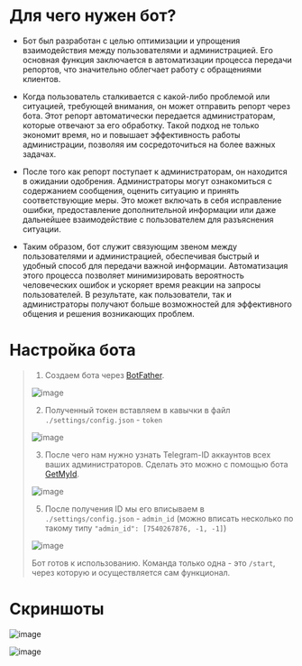 # Для чего нужен бот?
- Бот был разработан с целью оптимизации и упрощения взаимодействия между пользователями и администрацией. Его основная функция заключается в автоматизации процесса передачи репортов, что значительно облегчает работу с обращениями клиентов.

- Когда пользователь сталкивается с какой-либо проблемой или ситуацией, требующей внимания, он может отправить репорт через бота. Этот репорт автоматически передается администраторам, которые отвечают за его обработку. Такой подход не только экономит время, но и повышает эффективность работы администрации, позволяя им сосредоточиться на более важных задачах.

- После того как репорт поступает к администраторам, он находится в ожидании одобрения. Администраторы могут ознакомиться с содержанием сообщения, оценить ситуацию и принять соответствующие меры. Это может включать в себя исправление ошибки, предоставление дополнительной информации или даже дальнейшее взаимодействие с пользователем для разъяснения ситуации.

- Таким образом, бот служит связующим звеном между пользователями и администрацией, обеспечивая быстрый и удобный способ для передачи важной информации. Автоматизация этого процесса позволяет минимизировать вероятность человеческих ошибок и ускоряет время реакции на запросы пользователей. В результате, как пользователи, так и администраторы получают больше возможностей для эффективного общения и решения возникающих проблем.

# Настройка бота
>
> 1. Создаем бота через [BotFather](https://t.me/BotFather).
>
> ![image](https://github.com/user-attachments/assets/dea0065a-66ff-452b-adc0-5d05948b9e0a)
>
> 2. Полученный токен вставляем в кавычки в файл `./settings/config.json` - `token`
>
> ![image](https://github.com/user-attachments/assets/65d7178c-b767-4c30-b83c-13ae1dc71fa2)
>
> 3. После чего нам нужно узнать Telegram-ID аккаунтов всех ваших администраторов. Сделать это можно с помощью бота [GetMyId](https://t.me/get_myidbot).
>
> ![image](https://github.com/user-attachments/assets/d3a655c4-393b-4741-a6f3-eae94bb64d39)
>
> 5. После получения ID мы его вписываем в `./settings/config.json` - `admin_id` (можно вписать несколько по такому типу `"admin_id": [7540267876, -1, -1]`)
>
> ![image](https://github.com/user-attachments/assets/be901492-3e66-4bb3-bc27-d103ca317005)
>
> Бот готов к использованию. Команда только одна - это `/start`, через которую и осуществляется сам функционал.

# Скриншоты
![image](https://github.com/user-attachments/assets/e5a7259a-395e-4e25-a28f-993a52179c03)


![image](https://github.com/user-attachments/assets/66b0e5ed-448b-4afb-b1c4-b0f91e7d4e7f)
